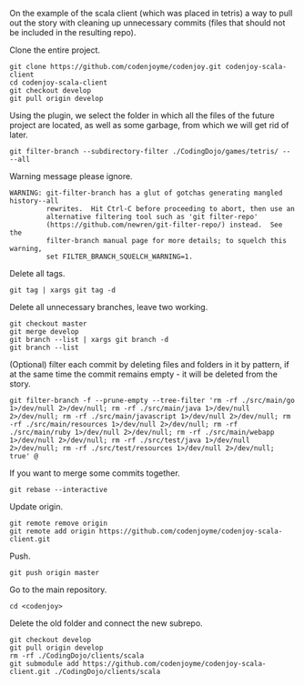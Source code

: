 On the example of the scala client (which was placed in tetris)
a way to pull out the story with cleaning up unnecessary commits
(files that should not be included in the resulting repo).

Clone the entire project.
```
git clone https://github.com/codenjoyme/codenjoy.git codenjoy-scala-client
cd codenjoy-scala-client
git checkout develop
git pull origin develop
```

Using the plugin, we select the folder in which all the files of 
the future project are located, as well as some garbage, from 
which we will get rid of later.
```
git filter-branch --subdirectory-filter ./CodingDojo/games/tetris/ -- --all
```

Warning message please ignore.
```
WARNING: git-filter-branch has a glut of gotchas generating mangled history--all
         rewrites.  Hit Ctrl-C before proceeding to abort, then use an
         alternative filtering tool such as 'git filter-repo'
         (https://github.com/newren/git-filter-repo/) instead.  See the
         filter-branch manual page for more details; to squelch this warning,
         set FILTER_BRANCH_SQUELCH_WARNING=1.
```

Delete all tags.
```
git tag | xargs git tag -d
```

Delete all unnecessary branches, leave two working.
```
git checkout master
git merge develop
git branch --list | xargs git branch -d
git branch --list
```

(Optional) filter each commit by deleting files and folders in it by
pattern, if at the same time the commit remains empty - it will be 
deleted from the story.
```
git filter-branch -f --prune-empty --tree-filter 'rm -rf ./src/main/go 1>/dev/null 2>/dev/null; rm -rf ./src/main/java 1>/dev/null 2>/dev/null; rm -rf ./src/main/javascript 1>/dev/null 2>/dev/null; rm -rf ./src/main/resources 1>/dev/null 2>/dev/null; rm -rf ./src/main/ruby 1>/dev/null 2>/dev/null; rm -rf ./src/main/webapp 1>/dev/null 2>/dev/null; rm -rf ./src/test/java 1>/dev/null 2>/dev/null; rm -rf ./src/test/resources 1>/dev/null 2>/dev/null; true' @
```

If you want to merge some commits together.
```
git rebase --interactive
```

Update origin.
```
git remote remove origin
git remote add origin https://github.com/codenjoyme/codenjoy-scala-client.git
```

Push.
```
git push origin master
```

Go to the main repository.
```
cd <codenjoy>
```

Delete the old folder and connect the new subrepo.
```
git checkout develop
git pull origin develop
rm -rf ./CodingDojo/clients/scala
git submodule add https://github.com/codenjoyme/codenjoy-scala-client.git ./CodingDojo/clients/scala
```